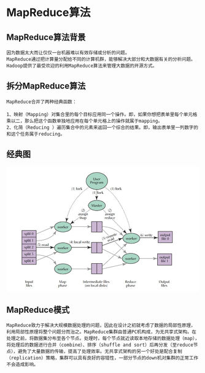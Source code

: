 MapReduce算法
===========

MapReduce算法背景
----------------

```
因为数据太大而让仅仅一台机器难以有效存储或分析的问题。
MapReduce通过把计算量分配给不同的计算机群，能够解决大部分和大数据有关的分析问题。
Hadoop提供了最受欢迎的利用MapReduce算法来管理大数据的开源方式。
```

拆分MapReduce算法
-----------------

```
MapReduce合并了两种经典函数：

1、映射（Mapping）对集合里的每个目标应用同一个操作。即，如果你想把表单里每个单元格乘以二，那么把这个函数单独地应用在每个单元格上的操作就属于mapping。
2、化简（Reducing ）遍历集合中的元素来返回一个综合的结果。即，输出表单里一列数字的和这个任务属于reducing。
```

经典图
---------
![MapReduce](https://github.com/SunJackson/doc/blob/master/mapreduce/mapreduce.jpg "经典MapReduce配图")

MapReduce模式
-----------

```
MapReduce致力于解决大规模数据处理的问题，因此在设计之初就考虑了数据的局部性原理，利用局部性原理将整个问题分而治之。MapReduce集群由普通PC机构成，为无共享式架构。在处理之前，将数据集分布至各个节点。处理时，每个节点就近读取本地存储的数据处理（map），将处理后的数据进行合并（combine）、排序（shuffle and sort）后再分发（至reduce节点），避免了大量数据的传输，提高了处理效率。无共享式架构的另一个好处是配合复制（replication）策略，集群可以具有良好的容错性，一部分节点的down机对集群的正常工作不会造成影响。
```

